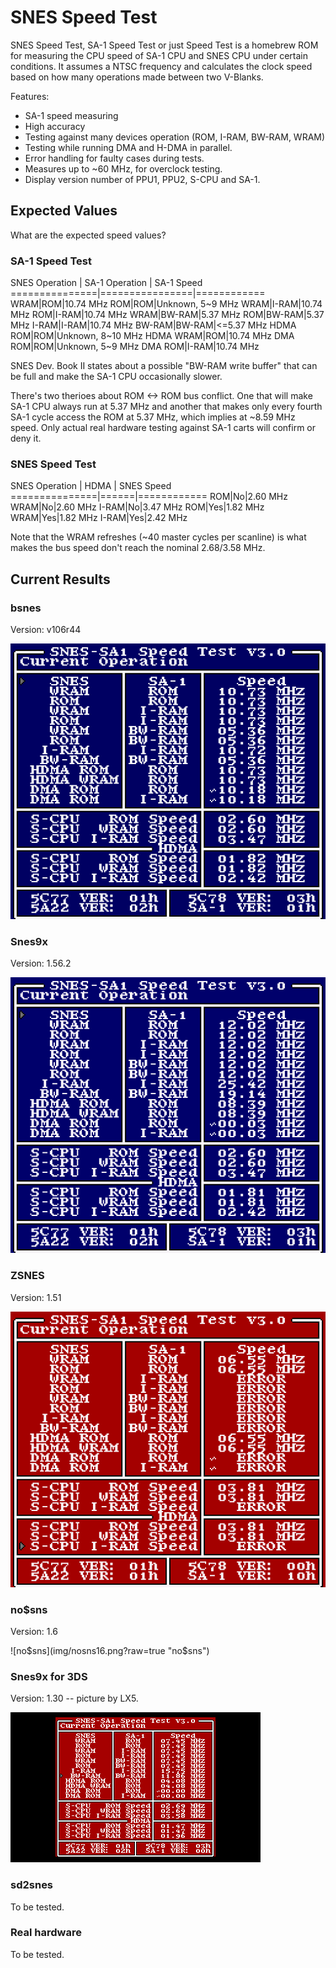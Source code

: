 # SNES Speed Test

SNES Speed Test, SA-1 Speed Test or just Speed Test is a homebrew ROM for measuring
the CPU speed of SA-1 CPU and SNES CPU under certain conditions. It assumes a NTSC
frequency and calculates the clock speed based on how many operations made between
two V-Blanks.

Features:
 * SA-1 speed measuring
 * High accuracy
 * Testing against many devices operation (ROM, I-RAM, BW-RAM, WRAM)
 * Testing while running DMA and H-DMA in parallel.
 * Error handling for faulty cases during tests.
 * Measures up to ~60 MHz, for overclock testing.
 * Display version number of PPU1, PPU2, S-CPU and SA-1.
 
## Expected Values
What are the expected speed values?

### SA-1 Speed Test
SNES Operation | SA-1 Operation | SA-1 Speed
===============|================|============
WRAM|ROM|10.74 MHz
ROM|ROM|Unknown, 5~9 MHz
WRAM|I-RAM|10.74 MHz
ROM|I-RAM|10.74 MHz
WRAM|BW-RAM|5.37 MHz
ROM|BW-RAM|5.37 MHz
I-RAM|I-RAM|10.74 MHz
BW-RAM|BW-RAM|<=5.37 MHz
HDMA ROM|ROM|Unknown, 8~10 MHz
HDMA WRAM|ROM|10.74 MHz
DMA ROM|ROM|Unknown, 5~9 MHz
DMA ROM|I-RAM|10.74 MHz

SNES Dev. Book II states about a possible "BW-RAM write buffer" that can be full
and make the SA-1 CPU occasionally slower.

There's two therioes about ROM <-> ROM bus conflict. One that will make SA-1 CPU
always run at 5.37 MHz and another that makes only every fourth SA-1 cycle access
the ROM at 5.37 MHz, which implies at ~8.59 MHz speed. Only actual real hardware
testing against SA-1 carts will confirm or deny it.

### SNES Speed Test

SNES Operation | HDMA | SNES Speed
===============|======|============
ROM|No|2.60 MHz
WRAM|No|2.60 MHz
I-RAM|No|3.47 MHz
ROM|Yes|1.82 MHz
WRAM|Yes|1.82 MHz
I-RAM|Yes|2.42 MHz

Note that the WRAM refreshes (~40 master cycles per scanline) is what makes the bus
speed don't reach the nominal 2.68/3.58 MHz.
 
## Current Results

### bsnes
Version: v106r44

![bsnes](img/bsnesv106r44.png?raw=true "bsnes")

### Snes9x
Version: 1.56.2

![Snes9x](img/snes9x1562.png?raw=true "Snes9x")

### ZSNES
Version: 1.51

![ZSNES](img/zsnes151.png?raw=true "ZSNES")

### no$sns
Version: 1.6

![no$sns](img/nosns16.png?raw=true "no$sns")

### Snes9x for 3DS
Version: 1.30 -- picture by LX5.

![Snes9x for 3DS](img/snes9x_for_3ds_130.png?raw=true "Snes9x for 3DS")

### sd2snes
To be tested.

### Real hardware
To be tested.
